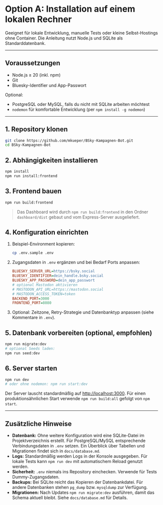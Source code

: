 # Option A: Installation auf einem lokalen Rechner

Geeignet für lokale Entwicklung, manuelle Tests oder kleine Selbst-Hostings ohne Container. Die Anleitung nutzt Node.js und SQLite als Standarddatenbank.

---

## Voraussetzungen

- Node.js ≥ 20 (inkl. npm)
- Git
- Bluesky-Identifier und App-Passwort

Optional:
- PostgreSQL oder MySQL, falls du nicht mit SQLite arbeiten möchtest
- `nodemon` für komfortable Entwicklung (per `npm install -g nodemon`)

---

## 1. Repository klonen

```bash
git clone https://github.com/mkueper/BSky-Kampagnen-Bot.git
cd BSky-Kampagnen-Bot
```

## 2. Abhängigkeiten installieren

```bash
npm install
npm run install:frontend
```

## 3. Frontend bauen

```bash
npm run build:frontend
```

> Das Dashboard wird durch `npm run build:frontend` in den Ordner `dashboard/dist` gebaut und vom Express-Server ausgeliefert.

## 4. Konfiguration einrichten

1. Beispiel-Environment kopieren:
   ```bash
   cp .env.sample .env
   ```
2. Zugangsdaten in `.env` ergänzen und bei Bedarf Ports anpassen:
   ```ini
   BLUESKY_SERVER_URL=https://bsky.social
   BLUESKY_IDENTIFIER=dein_handle.bsky.social
   BLUESKY_APP_PASSWORD=dein_app_passwort
   # optional Mastodon aktivieren
   # MASTODON_API_URL=https://mastodon.social
   # MASTODON_ACCESS_TOKEN=token
   BACKEND_PORT=3000
   FRONTEND_PORT=8080
   ```
3. Optional: Zeitzone, Retry-Strategie und Datenbanktyp anpassen (siehe Kommentare in `.env`).

## 5. Datenbank vorbereiten (optional, empfohlen)

```bash
npm run migrate:dev
# optional Seeds laden:
npm run seed:dev
```

## 6. Server starten

```bash
npm run dev
# oder ohne nodemon: npm run start:dev
```

Der Server lauscht standardmäßig auf <http://localhost:3000>. Für einen produktionsähnlichen Start verwende `npm run build:all` gefolgt von `npm start`.

---

## Zusätzliche Hinweise

- **Datenbank:** Ohne weitere Konfiguration wird eine SQLite-Datei im Projektverzeichnis erstellt. Für PostgreSQL/MySQL entsprechende Verbindungsdaten in `.env` setzen. Ein Überblick über Tabellen und Migrationen findet sich in `docs/database.md`.
- **Logs:** Standardmäßig werden Logs in der Konsole ausgegeben. Für lokale Tests kann `npm run dev` mit automatischem Reload genutzt werden.
- **Sicherheit:** `.env` niemals ins Repository einchecken. Verwende für Tests Dummy-Zugangsdaten.
- **Backups:** Bei SQLite reicht das Kopieren der Datenbankdatei. Für andere Datenbanken stehen `pg_dump` bzw. `mysqldump` zur Verfügung.
- **Migrationen:** Nach Updates `npm run migrate:dev` ausführen, damit das Schema aktuell bleibt. Siehe `docs/database.md` für Details.
